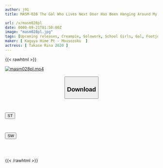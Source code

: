 ```yaml
---
author: j91
title: MASM-028 The Gal Who Lives Next Door Has Been Hanging Around My House Without Permission And Is Acting All Arrogant, So I Thought I'd Teach Her A Lesson, But She Turned Out To Be A Crazy Sex Monster And I Ended Up Getting Taught A Lesson Instead. Rina Takase

url: /v/masm028pl
date: 0000-09-21T01:50:00Z
image: "masm028pl.jpg"
tags: [Upcoming releases, Creampie, Solowork, School Girls, Gal, Footjob, Submissive Men	]
maker: [ Kaguya Hime Pt - Mousozoku  ]
actress: [ Takase Rina 2020 ]
---
```



{{< rawhtml >}}

<div class="video" data-videoid="pending_link_2.html">
    <a href="javascript:;">
        <img src="/v/masm028pl/masm028pl.jpg" width="WIDTH" height="HEIGHT" alt="masm028pl.mp4" loading="lazy">
    </a>
</div>

<script type="text/javascript" src="https://j91.asia/asset/on-demand-pend.js"></script>

<br>
  <link rel="stylesheet" href="https://j91.asia/asset/bs5.css">
  
  <center>
  <button class="btn btn-primary" type="button" data-bs-toggle="collapse" data-bs-target=".multi-collapse" aria-expanded="false" aria-controls="multiCollapseExample1 multiCollapseExample2"><h2>Download</h2></button></center>
</p>
<div class="row">
  <div class="col">
    <div class="collapse multi-collapse" id="multiCollapseExample1">
      <div class="card card-body">
	      	      <br>
<div class="buttons">  
<p><a href="https://j91.asia/pending_link_2.html" target="_blank"><button class="btn-hover color-3"><i class="fa fa-download"></i> ST</button></a></p></div>
    </div>
  </div>
</div>
  <div class="col">
    <div class="collapse multi-collapse" id="multiCollapseExample2">
      <div class="card card-body">
	      <br>
<div class="buttons">
<p><a href="https://j91.asia/pending_link_2.html" target="_blank"><button class="btn-hover color-2"><i class="fa fa-download"></i> SW</button></a></p></div>
<br><br>
      </div>
    </div>
  </div>
</div>

{{< /rawhtml >}}